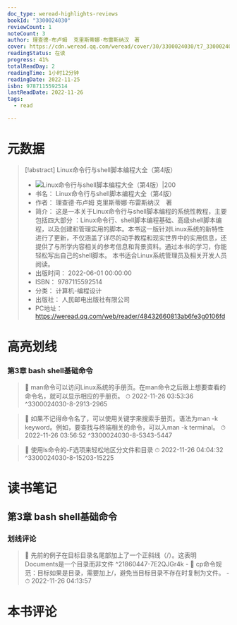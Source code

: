 ```yaml
---
doc_type: weread-highlights-reviews
bookId: "3300024030"
reviewCount: 1
noteCount: 3
author: 理查德·布卢姆  克里斯蒂娜·布雷斯纳汉　著
cover: https://cdn.weread.qq.com/weread/cover/30/3300024030/t7_3300024030.jpg
readingStatus: 在读
progress: 41%
totalReadDay: 2
readingTime: 1小时12分钟
readingDate: 2022-11-25
isbn: 9787115592514
lastReadDate: 2022-11-26
tags:
  - read

---
```

# 元数据
> [!abstract] Linux命令行与shell脚本编程大全（第4版）
> - ![ Linux命令行与shell脚本编程大全（第4版）|200](https://cdn.weread.qq.com/weread/cover/30/3300024030/t7_3300024030.jpg)
> - 书名： Linux命令行与shell脚本编程大全（第4版）
> - 作者： 理查德·布卢姆  克里斯蒂娜·布雷斯纳汉　著
> - 简介： 这是一本关于Linux命令行与shell脚本编程的系统性教程，主要包括四大部分 ：Linux命令行、shell脚本编程基础、高级shell脚本编程，以及创建和管理实用的脚本。本书这一版针对Linux系统的新特性进行了更新，不仅涵盖了详尽的动手教程和现实世界中的实用信息，还提供了与所学内容相关的参考信息和背景资料。通过本书的学习，你能轻松写出自己的shell脚本。 本书适合Linux系统管理员及相关开发人员阅读。
> - 出版时间： 2022-06-01 00:00:00
> - ISBN： 9787115592514
> - 分类： 计算机-编程设计
> - 出版社： 人民邮电出版社有限公司
> - PC地址：https://weread.qq.com/web/reader/48432660813ab6fe3g0106fd

# 高亮划线

### 第3章 bash shell基础命令

> 📌 man命令可以访问Linux系统的手册页。在man命令之后跟上想要查看的命令名，就可以显示相应的手册页。 
> ⏱ 2022-11-26 03:53:36 ^3300024030-8-2913-2965

> 📌 如果不记得命令名了，可以使用关键字来搜索手册页。语法为man -k keyword。例如，要查找与终端相关的命令，可以入man -k terminal。 
> ⏱ 2022-11-26 03:56:52 ^3300024030-8-5343-5447

> 📌 使用ls命令的-F选项来轻松地区分文件和目录 
> ⏱ 2022-11-26 04:04:32 ^3300024030-8-15203-15225

# 读书笔记

## 第3章 bash shell基础命令

### 划线评论
> 📌 先前的例子在目标目录名尾部加上了一个正斜线（/）。这表明Documents是一个目录而非文件  ^21860447-7E2QJGr4k
    - 💭 cp命令规范：目标如果是目录，需要加上/，避免当目标目录不存在时复制为文件。
    - ⏱ 2022-11-26 04:13:57
   
# 本书评论

